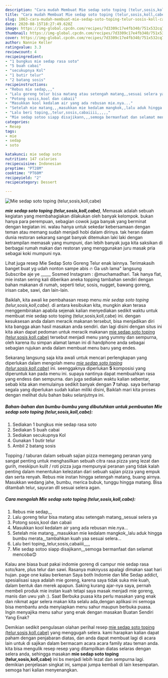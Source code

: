```yaml
---
description: "Cara mudah Membuat Mie sedap soto toping (telur,sosis,koll,cabe) yang Enak"
title: "Cara mudah Membuat Mie sedap soto toping (telur,sosis,koll,cabe) yang Enak"
slug: 1063-cara-mudah-membuat-mie-sedap-soto-toping-telur-sosis-koll-cabe-yang-enak
date: 2020-08-15T18:27:49.628Z
image: https://img-global.cpcdn.com/recipes/7d3309c17e4fb340/751x532cq70/mie-sedap-soto-toping-telursosiskollcabe-foto-resep-utama.jpg
thumbnail: https://img-global.cpcdn.com/recipes/7d3309c17e4fb340/751x532cq70/mie-sedap-soto-toping-telursosiskollcabe-foto-resep-utama.jpg
cover: https://img-global.cpcdn.com/recipes/7d3309c17e4fb340/751x532cq70/mie-sedap-soto-toping-telursosiskollcabe-foto-resep-utama.jpg
author: Nannie Keller
ratingvalue: 3.3
reviewcount: 4
recipeingredient:
- "1 bungkus mie sedap rasa soto"
- "5 buah cabai"
- "secukupnya Kol"
- "1 butir telur"
- "2 batang sosis"
recipeinstructions:
- "Rebus mie sedap,,,"
- "Lalu goreng telur bisa matang atau setengah matang,,sesuai selera ya"
- "Potong sosis,kool dan cabaii"
- "Masukkan kool kedalam air yang ada rebusan mie.nya..."
- "Setelah mie matang,,,masukkan mie kedalam mangkok,,lalu aduk hingga bumbu merata,,,tambahkan kuah yaa sesuai selera..."
- "Lalu beri toping,,telur,sosis,cabaiiii,,,,,"
- "Mie sedap sotoo siapp disajikann,,,semoga bermanfaat dan selamat mencoba😊"
categories:
- Resep
tags:
- mie
- sedap
- soto

katakunci: mie sedap soto 
nutrition: 147 calories
recipecuisine: Indonesian
preptime: "PT28M"
cooktime: "PT60M"
recipeyield: "2"
recipecategory: Dessert

---
```



![Mie sedap soto toping (telur,sosis,koll,cabe)](https://img-global.cpcdn.com/recipes/7d3309c17e4fb340/751x532cq70/mie-sedap-soto-toping-telursosiskollcabe-foto-resep-utama.jpg)

<b><i>mie sedap soto toping (telur,sosis,koll,cabe)</i></b>, Memasak adalah sebuah kegiatan yang membahagiakan dilakukan oleh banyak kelompok. bukan hanya para perempuan, sebagian cowok juga banyak yang berminat dengan kegiatan ini. walau hanya untuk sekedar kebersamaan dengan teman atau memang sudah menjadi hobi dalam dirinya. tak heran dalam dunia restoran sekarang sangat banyak ditemukan laki laki dengan ketrampilan memasak yang mumpuni, dan lebih banyak juga kita saksikan di berbagai rumah makan dan restoran yang menggunakan juru masak pria sebagai koki mumpuni nya.

Lihat juga resep Mie Sedap Soto Goreng Telur enak lainnya. Terimakasih banget buat yg udah nonton sampe abis 🔥 Ga ush lama&#34; langsung Subscribe aje ye _____ Sosmed Instagram : @muchamadhari. Tak hanya flat, mie instan sering kali diberikan aneka topping tambahan sendiri dengan bahan makanan di rumah, seperti telur, sosis, nugget, bawang goreng, irisan cabe, sawi, dan lain-lain.

Baiklah, kita awali ke pembahasan resep menu <i>mie sedap soto toping (telur,sosis,koll,cabe)</i>. di antara kesibukan kita, mungkin akan terasa menggembirakan apabila sejenak kalian menyediakan sedikit waktu untuk membuat mie sedap soto toping (telur,sosis,koll,cabe) ini. dengan kesuksesan anda dalam meracik makanan tersebut, bisa menjadikan diri kita bangga akan hasil masakan anda sendiri. dan lagi disini dengan situs ini kita akan dapat pedoman untuk meracik makanan <u>mie sedap soto toping (telur,sosis,koll,cabe)</u> tersebut menjadi menu yang yummy dan sempurna, oleh karena itu simpan alamat laman ini di handphone anda sebagai sebagian rujukan anda dalam membuat menu baru yang endes.


Sekarang langsung saja kita awali untuk mencari perlengkapan yang diperlukan dalam mengolah menu <u><i>mie sedap soto toping (telur,sosis,koll,cabe)</i></u> ini. seenggaknya diperlukan <b>5</b> komposisi yang diperuntuk kan pada menu ini. supaya nantinya dapat membuahkan rasa yang endess dan sempurna. dan juga sediakan waktu kalian sebentar, sebab kita akan memulainya sedikit banyak dengan <b>7</b> tahap. saya berharap segala yang diperlukan sudah kalian miliki disini, Baiklah mari kita proses dengan melihat dulu bahan baku selanjutnya ini.

<!--inarticleads1-->

##### Bahan-bahan dan bumbu-bumbu yang dibutuhkan untuk pembuatan Mie sedap soto toping (telur,sosis,koll,cabe):

1. Sediakan 1 bungkus mie sedap rasa soto
1. Sediakan 5 buah cabai
1. Sediakan secukupnya Kol
1. Gunakan 1 butir telur
1. Ambil 2 batang sosis


Topping / taburan dalam sebuah sajian pizza memegang peranan yang sangat penting untuk menghasilkan sebuah citra rasa pizza yang lezat dan gurih, meskipun kulit / roti pizza juga mempunyai peranan yang tidak kalah penting dalam menentukan kelezatan dari sebuah sajian pizza yang empuk dan serta renyah. Rebus mie instan hingga setengah matang, buang airnya. Masukkan wedang jahe, bumbu, merica bubuk, tunggu hingga matang. Bisa ditambah telur, sayuran dll sesuai selera agan. 

<!--inarticleads2-->

##### Cara mengolah Mie sedap soto toping (telur,sosis,koll,cabe):

1. Rebus mie sedap,,,
1. Lalu goreng telur bisa matang atau setengah matang,,sesuai selera ya
1. Potong sosis,kool dan cabaii
1. Masukkan kool kedalam air yang ada rebusan mie.nya...
1. Setelah mie matang,,,masukkan mie kedalam mangkok,,lalu aduk hingga bumbu merata,,,tambahkan kuah yaa sesuai selera...
1. Lalu beri toping,,telur,sosis,cabaiiii,,,,,
1. Mie sedap sotoo siapp disajikann,,,semoga bermanfaat dan selamat mencoba😊


Kalau ane biasa buat pakai indomie goreng di campur mie sedap rasa soto/kare, plus telur dan sawi. Rasanya maknyuss apalagi dimakan saat hari hujan. page one kalau berkenan Saya both Indomie dan Mie Sedap addict, spesialisasi saya adalah mie goreng, karena saya tidak suka mie kuah, dalam bentuk dan merek apapun. Saking kurang ajar-nya saya, pernah membeli produk mie instan kuah tetapi saya masak menjadi mie goreng, manis dan uwu yah :). Saat Berbuka puasa kita perlu masakan yang enak dan nikmat agar selera makan kita selalu ada,dengan aplikasi ini semoga bisa membantu anda menyiapkan menu sahur maupun berbuka puasa. Ingin menyajika menu sahur yang enak dengan masakan Buatan Sendiri Yang Enak? 

Demikian sedikit pengulasan olahan perihal resep <u>mie sedap soto toping (telur,sosis,koll,cabe)</u> yang menggugah selera. kami harapkan kalian dapat paham dengan penjabaran diatas, dan anda dapat membuat lagi di acara lain untuk di sajikan dalam bermacam acara acara family atau teman anda. kita bisa mengulik resep resep yang ditampilkan diatas selaras dengan selera anda, sehingga masakan <b>mie sedap soto toping (telur,sosis,koll,cabe)</b> ini bs menjadi lebih lezat dan sempurna lagi. demikian penjelasan singkat ini, sampai jumpa kembali di lain kesempatan. semoga hari kalian menyenangkan.
